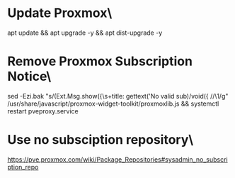 # Update Proxmox\
apt update && apt upgrade -y && apt dist-upgrade -y

# Remove Proxmox Subscription Notice\
sed -Ezi.bak "s/(Ext.Msg.show\(\{\s+title: gettext\('No valid sub)/void\(\{ \/\/\1/g" /usr/share/javascript/proxmox-widget-toolkit/proxmoxlib.js && systemctl restart pveproxy.service

# Use no subsciption repository\
https://pve.proxmox.com/wiki/Package_Repositories#sysadmin_no_subscription_repo
